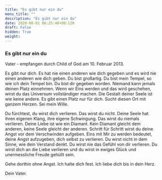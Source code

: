 ```yaml
---
title: "Es gibt nur ein du"
menu_title: ""
description: "Es gibt nur ein du"
date: 2020-08-01 06:25:48+00:120
draft: False
hidden: True
weight:
---
```

### Es gibt nur ein du

Vater - empfangen durch Child of God am 10. Februar 2013.

Es gibt nur dich. Es hat nie einen anderen wie dich gegeben und es wird nie einen anderen wie dich geben. Du bist großartig. Du bist mein Tempel, so wie ich dein Tempel bin. Du bist dir gegeben worden. Niemand kann jemals deinen Platz einnehmen. Wenn wir Eins werden und das wird geschehen, wirst du das Universum vollständiger machen. Die Gestalt deiner Seele ist wie keine andere. Es gibt einen Platz nur für dich. Sucht diesen Ort mit ganzem Herzen. Sei mein Wille.

Du fürchtest, du wirst dich verlieren. Das wirst du nicht. Deine Seele hat ihren eigenen Klang, ihre eigene Schwingung. Das wirst du niemals verlieren. Deine Liebe ist wie ein Diamant. Kein Diamant gleicht dem anderen, keine Seele gleicht der anderen. Schritt für Schritt wirst du deine Angst vor dem Verschwinden aufgeben. Eins mit Mir zu werden bedeutet, deine Angst aufzugeben, dich selbst zu verlieren. Du wirst nicht in dem Sinne, wie dein Verstand denkt. Du wirst nie das Gefühl von dir verlieren. Du wirst dich an die Liebe verlieren und du wirst in ewiges Glück und unermessliche Freude gehüllt sein.

Gehe dorthin ohne Angst. Ich halte dich fest. Ich liebe dich bis in dein Herz.

Dein Vater. 
